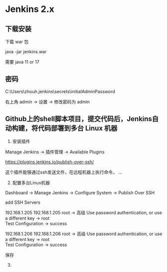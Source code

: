 # Jenkins 2.x

## 下载安装

下载 war 包

java -jar jenkins.war

需要 java 11 or 17

## 密码

C:\Users\zhouh\.jenkins\secrets\initialAdminPassword

右上角 admin -> 设置 -> 修改密码为 admin

## Github上的shell脚本项目，提交代码后，Jenkins自动构建，将代码部署到多台 Linux 机器

1. 安装插件

Manage Jenkins -> 插件管理 -> Available Plugins 

https://plugins.jenkins.io/publish-over-ssh/

这个插件能够通过ssh发送文件，在远程机器上执行命令， ...

2. 配置多台Linux机器

Dashboard -> Manage Jenkins -> Configure System -> Publish Over SSH

add SSH Servers

192.168.1.205 192.168.1.205 root -> 高级 Use password authentication, or use a different key -> root  
Test Configuration -> success

192.168.1.206 192.168.1.206 root -> 高级 Use password authentication, or use a different key -> root  
Test Configuration -> success

保存

3. 

